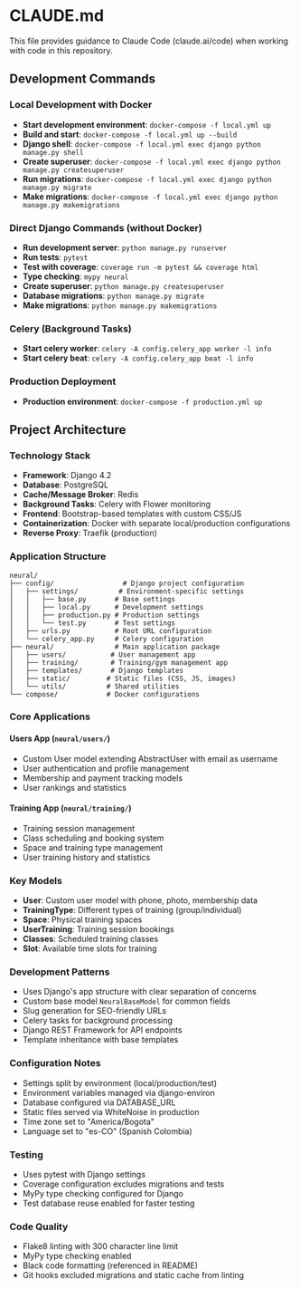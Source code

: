 # CLAUDE.md

This file provides guidance to Claude Code (claude.ai/code) when working with code in this repository.

## Development Commands

### Local Development with Docker
- **Start development environment**: `docker-compose -f local.yml up`
- **Build and start**: `docker-compose -f local.yml up --build`
- **Django shell**: `docker-compose -f local.yml exec django python manage.py shell`
- **Create superuser**: `docker-compose -f local.yml exec django python manage.py createsuperuser`
- **Run migrations**: `docker-compose -f local.yml exec django python manage.py migrate`
- **Make migrations**: `docker-compose -f local.yml exec django python manage.py makemigrations`

### Direct Django Commands (without Docker)
- **Run development server**: `python manage.py runserver`
- **Run tests**: `pytest`
- **Test with coverage**: `coverage run -m pytest && coverage html`
- **Type checking**: `mypy neural`
- **Create superuser**: `python manage.py createsuperuser`
- **Database migrations**: `python manage.py migrate`
- **Make migrations**: `python manage.py makemigrations`

### Celery (Background Tasks)
- **Start celery worker**: `celery -A config.celery_app worker -l info`
- **Start celery beat**: `celery -A config.celery_app beat -l info`

### Production Deployment
- **Production environment**: `docker-compose -f production.yml up`

## Project Architecture

### Technology Stack
- **Framework**: Django 4.2
- **Database**: PostgreSQL
- **Cache/Message Broker**: Redis
- **Background Tasks**: Celery with Flower monitoring
- **Frontend**: Bootstrap-based templates with custom CSS/JS
- **Containerization**: Docker with separate local/production configurations
- **Reverse Proxy**: Traefik (production)

### Application Structure
```
neural/
├── config/                 # Django project configuration
│   ├── settings/          # Environment-specific settings
│   │   ├── base.py       # Base settings
│   │   ├── local.py      # Development settings
│   │   ├── production.py # Production settings
│   │   └── test.py       # Test settings
│   ├── urls.py           # Root URL configuration
│   └── celery_app.py     # Celery configuration
├── neural/               # Main application package
│   ├── users/           # User management app
│   ├── training/        # Training/gym management app
│   ├── templates/       # Django templates
│   ├── static/         # Static files (CSS, JS, images)
│   └── utils/          # Shared utilities
└── compose/            # Docker configurations
```

### Core Applications

#### Users App (`neural/users/`)
- Custom User model extending AbstractUser with email as username
- User authentication and profile management
- Membership and payment tracking models
- User rankings and statistics

#### Training App (`neural/training/`)
- Training session management
- Class scheduling and booking system
- Space and training type management
- User training history and statistics

### Key Models
- **User**: Custom user model with phone, photo, membership data
- **TrainingType**: Different types of training (group/individual)
- **Space**: Physical training spaces
- **UserTraining**: Training session bookings
- **Classes**: Scheduled training classes
- **Slot**: Available time slots for training

### Development Patterns
- Uses Django's app structure with clear separation of concerns
- Custom base model `NeuralBaseModel` for common fields
- Slug generation for SEO-friendly URLs
- Celery tasks for background processing
- Django REST Framework for API endpoints
- Template inheritance with base templates

### Configuration Notes
- Settings split by environment (local/production/test)
- Environment variables managed via django-environ
- Database configured via DATABASE_URL
- Static files served via WhiteNoise in production
- Time zone set to "America/Bogota"
- Language set to "es-CO" (Spanish Colombia)

### Testing
- Uses pytest with Django settings
- Coverage configuration excludes migrations and tests
- MyPy type checking configured for Django
- Test database reuse enabled for faster testing

### Code Quality
- Flake8 linting with 300 character line limit
- MyPy type checking enabled
- Black code formatting (referenced in README)
- Git hooks excluded migrations and static cache from linting